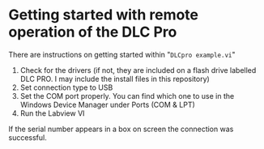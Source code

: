 # Getting started with remote operation of the DLC Pro

There are instructions on getting started within "`DLCpro example.vi`"

1. Check for the drivers (if not, they are included on a flash drive labelled DLC PRO. I may include the install files in this repository)
2. Set connection type to USB
3. Set the COM port properly. You can find which one to use in the Windows Device Manager under Ports (COM & LPT)
4. Run the Labview VI

If the serial number appears in a box on screen the connection was successful.

## 
